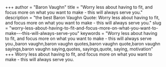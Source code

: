 +++
author = "Baron Vaughn"
title = "Worry less about having to fit, and focus more on what you want to make - this will always serve you."
description = "the best Baron Vaughn Quote: Worry less about having to fit, and focus more on what you want to make - this will always serve you."
slug = "worry-less-about-having-to-fit-and-focus-more-on-what-you-want-to-make---this-will-always-serve-you"
keywords = "Worry less about having to fit, and focus more on what you want to make - this will always serve you.,baron vaughn,baron vaughn quotes,baron vaughn quote,baron vaughn sayings,baron vaughn saying,quotes, sayings,quote, saying, motivation"
+++
Worry less about having to fit, and focus more on what you want to make - this will always serve you.
